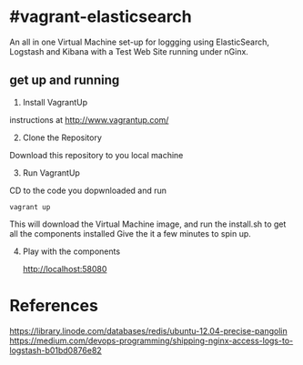 #vagrant-elasticsearch
=================

An all in one Virtual Machine set-up for loggging using ElasticSearch, Logstash and Kibana with a Test Web Site running under nGinx.

## get up and running

1. Install VagrantUp

instructions at http://www.vagrantup.com/

2. Clone the Repository

Download this repository to you local machine

3. Run VagrantUp
	
CD to the code you dopwnloaded and run

	vagrant up

This will download the Virtual Machine image, and run the install.sh to get all the components installed
Give the it a few minutes to spin up.

4. Play with the components

	[http://localhost:58080](http://localhost:58080)


# References
https://library.linode.com/databases/redis/ubuntu-12.04-precise-pangolin
https://medium.com/devops-programming/shipping-nginx-access-logs-to-logstash-b01bd0876e82
